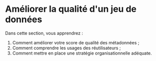 # Améliorer la qualité d'un jeu de données

Dans cette section, vous apprendrez :&#x20;

1. Comment améliorer votre score de qualité des métadonnées ;
2. Comment comprendre les usages des réutilisateurs ;
3. Comment mettre en place une stratégie organisationnelle adéquate.&#x20;
